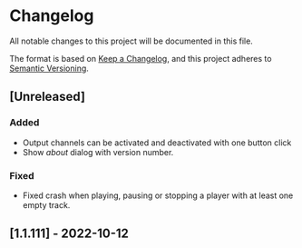 # Changelog

All notable changes to this project will be documented in this file.

The format is based on [Keep a Changelog](https://keepachangelog.com/en/1.1.0/),
and this project adheres to [Semantic Versioning](https://semver.org/spec/v2.0.0.html).

## [Unreleased]

### Added

* Output channels can be activated and deactivated with one button click
* Show *about* dialog with version number.

### Fixed

* Fixed crash when playing, pausing or stopping a player with at least one empty track.

## [1.1.111] - 2022-10-12
